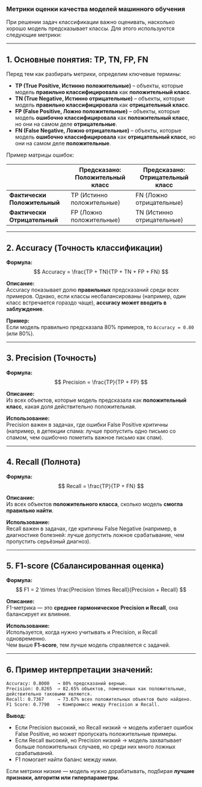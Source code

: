 ### Метрики оценки качества моделей машинного обучения

При решении задач классификации важно оценивать, насколько хорошо модель предсказывает классы. Для этого используются следующие метрики:

---

## 1. Основные понятия: TP, TN, FP, FN

Перед тем как разбирать метрики, определим ключевые термины:

- **TP (True Positive, Истинно положительные)** – объекты, которые модель **правильно классифицировала** как **положительный класс**.
- **TN (True Negative, Истинно отрицательные)** – объекты, которые модель **правильно классифицировала** как **отрицательный класс**.
- **FP (False Positive, Ложно положительные)** – объекты, которые модель **ошибочно классифицировала** как **положительный класс**, но они на самом деле **отрицательные**.
- **FN (False Negative, Ложно отрицательные)** – объекты, которые модель **ошибочно классифицировала** как **отрицательный класс**, но они на самом деле **положительные**.

Пример матрицы ошибок:

|                | Предсказано: Положительный класс | Предсказано: Отрицательный класс |
|--------------|--------------------------------|--------------------------------|
| **Фактически Положительный** | TP (Истинно положительные) | FN (Ложно отрицательные) |
| **Фактически Отрицательный** | FP (Ложно положительные) | TN (Истинно отрицательные) |

---

## 2. Accuracy (Точность классификации)

**Формула:**  
$$
Accuracy = \frac{TP + TN}{TP + TN + FP + FN}
$$

**Описание:**  
Accuracy показывает долю **правильных** предсказаний среди всех примеров. Однако, если классы несбалансированы (например, один класс встречается гораздо чаще), **accuracy может вводить в заблуждение**.

**Пример:**  
Если модель правильно предсказала 80% примеров, то `Accuracy = 0.80` (или 80%).

---

## 3. Precision (Точность)

**Формула:**  
$$
Precision = \frac{TP}{TP + FP}
$$

**Описание:**  
Из всех объектов, которые модель предсказала как **положительный класс**, какая доля действительно положительная.

**Использование:**  
Precision важен в задачах, где ошибки False Positive критичны (например, в детекции спама: лучше пропустить одно письмо со спамом, чем ошибочно пометить важное письмо как спам).

---

## 4. Recall (Полнота)

**Формула:**  
$$
Recall = \frac{TP}{TP + FN}
$$

**Описание:**  
Из всех объектов **положительного класса**, сколько модель **смогла правильно найти**.

**Использование:**  
Recall важен в задачах, где критичны False Negative (например, в диагностике болезней: лучше допустить ложное срабатывание, чем пропустить серьёзный диагноз).

---

## 5. F1-score (Сбалансированная оценка)

**Формула:**  
$$
F1 = 2 \times \frac{Precision \times Recall}{Precision + Recall}
$$

**Описание:**  
F1-метрика — это **среднее гармоническое Precision и Recall**, она балансирует их влияние.

**Использование:**  
Используется, когда нужно учитывать и Precision, и Recall одновременно.  
Чем выше **F1-score**, тем лучше модель справляется с задачей.

---

## 6. Пример интерпретации значений:

```
Accuracy: 0.8000   → 80% предсказаний верные.
Precision: 0.8265  → 82.65% объектов, помеченных как положительные, действительно таковыми являются.
Recall: 0.7367     → 73.67% всех положительных объектов было найдено.
F1 Score: 0.7790   → Компромисс между Precision и Recall.
```

**Вывод:**  
- Если Precision высокий, но Recall низкий → модель избегает ошибок False Positive, но может пропускать положительные примеры.  
- Если Recall высокий, но Precision низкий → модель захватывает больше положительных случаев, но среди них много ложных срабатываний.  
- F1 помогает найти баланс между ними.

Если метрики низкие — модель нужно дорабатывать, подбирая **лучшие признаки, алгоритм или гиперпараметры**.